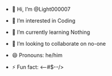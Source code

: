 - 👋 Hi, I’m @Light000007
- 👀 I’m interested in Coding
- 🌱 I’m currently learning Nothing
- 💞️ I’m looking to collaborate on no-one

- 😄 Pronouns: he/him
- ⚡ Fun fact: <--#$--/>

<!---
Light000007/Light000007 is a ✨ special ✨ repository because its `README.md` (this file) appears on your GitHub profile.
You can click the Preview link to take a look at your changes.
--->
